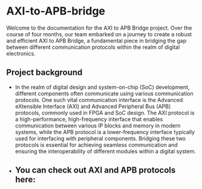 # AXI-to-APB-bridge
Welcome to the documentation for the AXI to APB Bridge project. Over the course of four months, our team embarked on a journey to create a robust and efficient AXI to APB Bridge, a fundamental piece in bridging the gap between different communication protocols within the realm of digital electronics.

## Project background
- In the realm of digital design and system-on-chip (SoC) development, different components often communicate using various communication protocols. One such vital communication interface is the Advanced eXtensible Interface (AXI) and Advanced Peripheral Bus (APB) protocols, commonly used in FPGA and SoC design. The AXI protocol is a high-performance, high-frequency interface that enables communication between various IP blocks and memory in modern systems, while the APB protocol is a lower-frequency interface typically used for interfacing with peripheral components. Bridging these two protocols is essential for achieving seamless communication and ensuring the interoperability of different modules within a digital system.
- You can check out AXI and APB protocols here:
    - 
